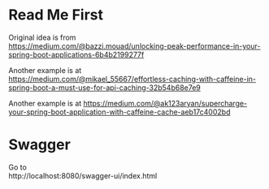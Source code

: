 # Read Me First

Original idea is from  
https://medium.com/@bazzi.mouad/unlocking-peak-performance-in-your-spring-boot-applications-6b4b2199277f

Another example is at  
https://medium.com/@mikael_55667/effortless-caching-with-caffeine-in-spring-boot-a-must-use-for-api-caching-32b54b68e7e9

Another example is at
https://medium.com/@ak123aryan/supercharge-your-spring-boot-application-with-caffeine-cache-aeb17c4002bd

# Swagger

Go to  
http://localhost:8080/swagger-ui/index.html